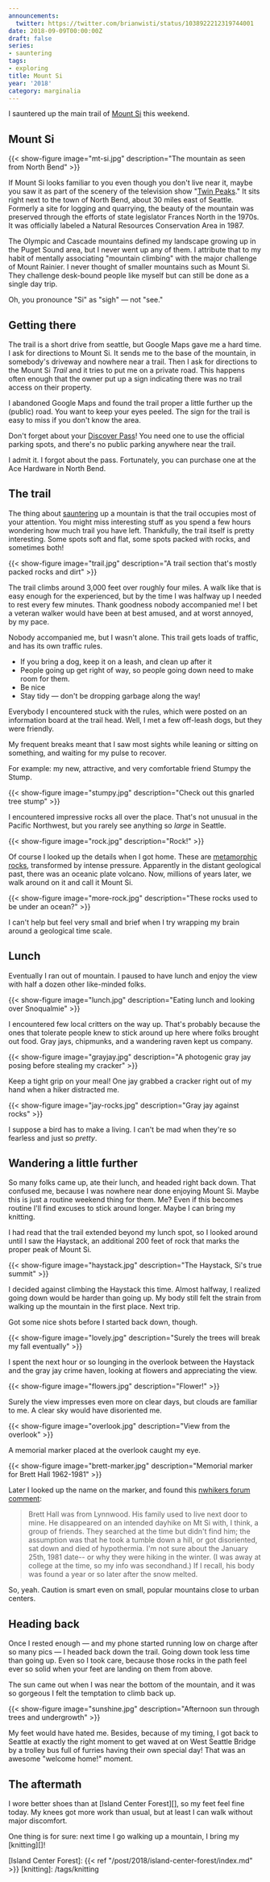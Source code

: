 ```yaml
---
announcements:
  twitter: https://twitter.com/brianwisti/status/1038922212319744001
date: 2018-09-09T00:00:00Z
draft: false
series:
- sauntering
tags:
- exploring
title: Mount Si
year: '2018'
category: marginalia
---
```


I sauntered up the main trail of [Mount Si][] this weekend.

[Mount Si]: https://www.wta.org/go-hiking/hikes/mount-si
<!-- TEASER_END -->

## Mount Si

{{< show-figure
    image="mt-si.jpg"
    description="The mountain as seen from North Bend" >}}

If Mount Si looks familiar to you even though you don't live near it, maybe you saw it as part of the scenery of the television show "[Twin Peaks][]." It sits right next to the town of North Bend, about 30 miles east of Seattle. Formerly a site for logging and quarrying, the beauty of the mountain was preserved through the efforts of state legislator Frances North in the 1970s. It was officially labeled a Natural Resources Conservation Area in 1987.

[Twin Peaks]: https://en.wikipedia.org/wiki/Twin_Peaks

The Olympic and Cascade mountains defined my landscape growing up in the Puget Sound area, but I never went up any of them. I attribute that to my habit of mentally associating "mountain climbing" with the major challenge of Mount Rainier. I never thought of smaller mountains such as Mount Si. They challenge desk-bound people like myself but can still be done as a single day trip.

Oh, you pronounce "Si" as "sigh" — not "see."

## Getting there

The trail is a short drive from seattle, but Google Maps gave me a hard time. I ask for directions to Mount Si. It sends me to the base of the mountain, in somebody's driveway and nowhere near a trail. Then I ask for directions to the Mount Si *Trail* and it tries to put me on a private road. This happens often enough that the owner put up a sign indicating there was no trail access on their property.

I abandoned Google Maps and found the trail proper a little further up the (public) road. You want to keep your eyes peeled. The sign for the trail is easy to miss if you don't know the area.

Don't forget about your [Discover Pass][]! You need one to use the official parking spots, and there's no public parking anywhere near the trail.

I admit it. I forgot about the pass. Fortunately, you can purchase one at the Ace Hardware in North Bend.

[Discover Pass]: http://discoverpass.wa.gov/

## The trail

The thing about [sauntering][] up a mountain is that the trail occupies most of your attention. You might miss interesting stuff as you spend a few hours wondering how much trail you have left. Thankfully, the trail itself is pretty interesting. Some spots soft and flat, some spots packed with rocks, and sometimes both!

[sauntering]: /tags/sauntering/

{{< show-figure
    image="trail.jpg"
    description="A trail section that's mostly packed rocks and dirt" >}}

The trail climbs around 3,000 feet over roughly four miles. A walk like that is easy enough for the experienced, but by the time I was halfway up I needed to rest every few minutes. Thank goodness nobody accompanied me! I bet a veteran walker would have been at best amused, and at worst annoyed, by my pace.

Nobody accompanied me, but I wasn't alone. This trail gets loads of traffic, and has its own traffic rules.

* If you bring a dog, keep it on a leash, and clean up after it
* People going up get right of way, so people going down need to make room for them.
* Be nice
* Stay tidy — don't be dropping garbage along the way!

Everybody I encountered stuck with the rules, which were posted on an information board at the trail head. Well, I met a few off-leash dogs, but they were friendly.

My frequent breaks meant that I saw most sights while leaning or sitting on something, and waiting for my pulse to recover.

For example: my new, attractive, and very comfortable friend Stumpy the Stump.

{{< show-figure
    image="stumpy.jpg"
    description="Check out this gnarled tree stump" >}}

I encountered impressive rocks all over the place. That's not unusual in the Pacific Northwest, but you rarely see anything so *large* in Seattle.

{{< show-figure
    image="rock.jpg"
    description="Rock!" >}}

Of course I looked up the details when I got home. These are [metamorphic rocks][], transformed by intense pressure. Apparently in the distant geological past, there was an oceanic plate volcano. Now, millions of years later, we walk around on it and call it Mount Si.

[metamorphic rocks]: https://www.usgs.gov/faqs/what-are-metamorphic-rocks-0?qt-news_science_products=0#qt-news_science_products

{{< show-figure
    image="more-rock.jpg"
    description="These rocks used to be under an ocean?" >}}

I can't help but feel very small and brief when I try wrapping my brain around a geological time scale.

## Lunch

Eventually I ran out of mountain. I paused to have lunch and enjoy the view with half a dozen other like-minded folks.

{{< show-figure
    image="lunch.jpg"
    description="Eating lunch and looking over Snoqualmie" >}}

I encountered few local critters on the way up. That's probably because the ones that tolerate people knew to stick around up here where folks brought out food. Gray jays, chipmunks, and a wandering raven kept us company.

{{< show-figure image="grayjay.jpg"
    description="A photogenic gray jay posing before stealing my cracker" >}}

Keep a tight grip on your meal! One jay grabbed a cracker right out of my hand when a hiker distracted me. 

{{< show-figure
    image="jay-rocks.jpg"
    description="Gray jay against rocks" >}}

I suppose a bird has to make a living. I can't be mad when they're so fearless and just so *pretty*.

## Wandering a little further

So many folks came up, ate their lunch, and headed right back down. That confused me, because I was nowhere near done enjoying Mount Si. Maybe this is just a routine weekend thing for them. Me? Even if this becomes routine I'll find excuses to stick around longer. Maybe I can bring my knitting.

I had read that the trail extended beyond my lunch spot, so I looked around until I saw the Haystack, an additional 200 feet of rock that marks the proper peak of Mount Si.

{{< show-figure
    image="haystack.jpg"
    description="The Haystack, Si's true summit" >}}

I decided against climbing the Haystack this time. Almost halfway, I realized going down would be harder than going up. My body still felt the strain from walking up the mountain in the first place. Next trip.

Got some nice shots before I started back down, though.

{{< show-figure
    image="lovely.jpg"
    description="Surely the trees will break my fall eventually" >}}

I spent the next hour or so lounging in the overlook between the Haystack and the gray jay crime haven, looking at flowers and appreciating the view.

{{< show-figure
    image="flowers.jpg"
    description="Flower!" >}}

Surely the view impresses even more on clear days, but clouds are familiar to me. A clear sky would have disoriented me.

{{< show-figure
    image="overlook.jpg"
    description="View from the overlook" >}}

A memorial marker placed at the overlook caught my eye.

{{< show-figure
    image="brett-marker.jpg"
    description="Memorial marker for Brett Hall 1962-1981" >}}

Later I looked up the name on the marker, and found this [nwhikers forum comment][]:

> Brett Hall was from Lynnwood.  His family used to live next door to mine.  He disappeared on an intended dayhike on Mt Si with, I think, a group of friends.  They searched at the time but didn't find him; the assumption was that he took a tumble down a hill, or got disoriented, sat down and died of hypothermia.  I'm not sure about the January 25th, 1981 date-- or why they were hiking in the winter.  (I was away at college at the time, so my info was secondhand.)  If I recall, his body was found a year or so later after the snow melted.

[nwhikers forum comment]: http://www.nwhikers.net/forums/viewtopic.php?p=202011&sid=1b5ffb6683037d9488f2bbb5e5f4218b#202011

So, yeah. Caution is smart even on small, popular mountains close to urban centers.

## Heading back

Once I rested enough — and my phone started running low on charge after so many pics — I headed back down the trail. Going down took less time than going up. Even so I took care, because those rocks in the path feel ever so solid when your feet are landing on them from above.

The sun came out when I was near the bottom of the mountain, and it was so gorgeous I felt the temptation to climb back up.

{{< show-figure
    image="sunshine.jpg"
    description="Afternoon sun through trees and undergrowth" >}}

My feet would have hated me. Besides, because of my timing, I got back to Seattle at exactly the right moment to get waved at on West Seattle Bridge by a trolley bus full of furries having their own special day! That was an awesome "welcome home!" moment.

## The aftermath

I wore better shoes than at [Island Center Forest][], so my feet feel fine today. My knees got more work than usual, but at least I can walk without major discomfort.

One thing is for sure: next time I go walking up a mountain, I bring my [knitting][]!

[Island Center Forest]: {{< ref "/post/2018/island-center-forest/index.md" >}}
[knitting]: /tags/knitting

